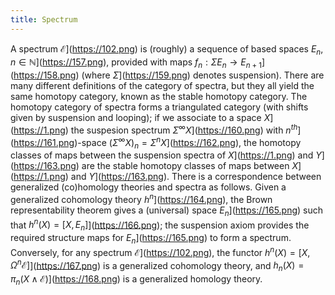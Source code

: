 ```yaml
---
title: Spectrum
---
```


A spectrum $\mathcal{E}$](https://102.png) is (roughly) a sequence of based spaces $E_{n}, n \in \mathbb{N}$](https://157.png), provided with maps $f_{n}:\Sigma E_{n} \rightarrow E_{n+1}$](https://158.png) (where $\Sigma$](https://159.png) denotes suspension). There are many different definitions of the category of spectra, but they all yield the same homotopy category, known as the stable homotopy category. The homotopy category of spectra forms a triangulated category (with shifts given by suspension and looping); if we associate to a space $X$](https://1.png) the suspesion spectrum $\Sigma^\infty X$](https://160.png) with $n^{th}$](https://161.png)-space $(\Sigma^\infty X)_{n} =
\Sigma^{n}X$](https://162.png), the homotopy classes of maps between the suspension spectra of $X$](https://1.png) and $Y$](https://163.png) are the stable homotopy classes of maps between $X$](https://1.png) and $Y$](https://163.png). There is a correspondence between generalized (co)homology theories and spectra as follows. Given a generalized cohomology theory $h^{n}$](https://164.png), the Brown representability theorem gives a (universal) space $E_{n}$](https://165.png) such that $h^{n}(X) = [X,E_{n}]$](https://166.png); the suspension axiom provides the required structure maps for $E_{n}$](https://165.png) to form a spectrum. Conversely, for any spectrum $\mathcal{E}$](https://102.png), the functor $h^n(X) = [X,\Omega^n \mathcal{E}]$](https://167.png) is a generalized cohomology theory, and $h_n(X) = \pi_n(X \wedge \mathcal{E})$](https://168.png) is a generalized homology theory.